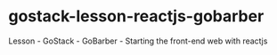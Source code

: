 # gostack-lesson-reactjs-gobarber
Lesson - GoStack - GoBarber - Starting the front-end web with reactjs
